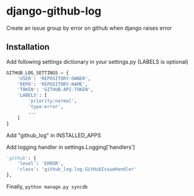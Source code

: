 # django-github-log
Create an issue group by error on github when django raises error

## Installation
Add following settings dictionary in your settings.py (LABELS is optional)
```python
GITHUB_LOG_SETTINGS = {
    'USER': 'REPOSITORY-OWNER',
    'REPO': 'REPOSITORY-NAME',
    'TOKEN': 'GITHUB-API-TOKEN',
    'LABELS': [
        'priority:normal',
        'type:error',
        ...
    ]
}
```
Add "github_log" in INSTALLED_APPS

Add logging handler in settings.Logging['handlers']
```python
'github': {
    'level': 'ERROR',
    'class': 'github_log.log.GitHubIssueHandler'
},
```
Finally, ``python manage.py syncdb``
